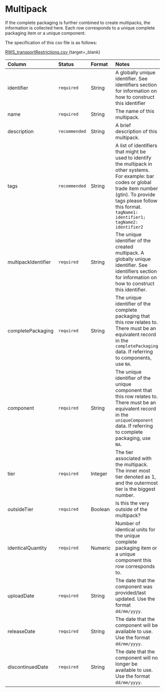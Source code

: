 # Multipack

If the complete packaging is further combined to create multipacks, the information is collected here. Each row corresponds to a unique complete packaging item or a unique component.

The specification of this csv file is as follows:

[RWS_transportRestrictions.csv ](https://github.com/OpenDataManchester/Open3R/blob/V2/docs/8_Supporting_Files/8_1_4_RWS_Transport_Restrictions_Template.csv){target=_blank}

|Column|Status|Format|Notes|
|:-|:-|:-|:-|
|identifier|`required`|String|A globally unique identifier. See identifiers section for information on how to construct this identifier|
|name|`required`|String|The name of this multipack.|
|description|`recommended`|String|A brief description of this multipack.|
|tags|`recommended`|String|A list of identifiers that might be used to identify the multipack in other systems. For example: bar codes or global trade item number (gtin). To provide tags please follow this format. `tagName1: identifier1; tagName2: identifier2`|
|multipackIdentifier|`required`|String|The unique identifier of the created multipack. A globally unique identifier. See identifiers section for information on how to construct this identifier.|
|completePackaging|`required`|String|The unique identifier of the complete packaging that this row relates to. There must be an equivalent record in the `completePackaging` data. If referring to components, use  `NA`.|
|component|`required`|String|The unique identifier of the unique component that this row relates to. There must be an equivalent record in the `uniqueComponent` data. If referring to complete packaging, use `NA`. |
|tier|`required`|Integer|The tier associated with the multipack. The inner most tier denoted as 1, and the outermost tier is the biggest number.|
|outsideTier|`required`|Boolean|Is this the very outside of the multipack?|
|identicalQuantity|`required`|Numeric|Number of identical units for the unique complete packaging item or a unique component this row corresponds to.|
|uploadDate|`required`|String|The date that the component was provided/last updated. Use the format `dd/mm/yyyy`.|
|releaseDate|`required`|String|The date that the component will be available to use. Use the format `dd/mm/yyyy`.|
|discontinuedDate|`required`|String|The date that the component will no longer be available to use. Use the format `dd/mm/yyyy`.|